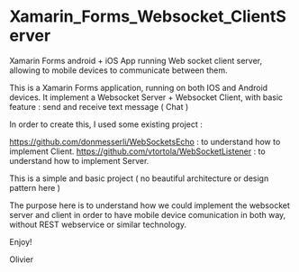 # Xamarin_Forms_Websocket_ClientServer
Xamarin Forms android + iOS App running Web socket client server, allowing to mobile devices to communicate between them.

This is a Xamarin Forms application, running on both IOS and Android devices.
It implement  a Websocket Server + Websocket Client, with basic feature : send and receive text message ( Chat )

In order to create this, I used some existing project :

https://github.com/donmesserli/WebSocketsEcho : to understand how to implement Client.
https://github.com/vtortola/WebSocketListener : to understand how to implement Server.

This is a simple  and basic project ( no beautiful architecture or design pattern here )

The purpose here is to understand how we could implement the websocket server and client in order to have mobile device comunication in both way, without REST webservice or similar technology.

Enjoy!

Olivier

